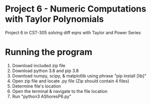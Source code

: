# Project 6 - Numeric Computations with Taylor Polynomials
Project 6 in CST-305 solving diff eqns with Taylor and Power Series

# Running the program
1. Download included zip file
2. Download python 3.8 and pip 3.8
3. Download numpy, scipy, & matplotlib using phrase "pip install [lib]" 
4. Open zip file and locate .py file (Zip should contain 4 files)
5. Determine file's location
6. Open the terminal & navigate to the file location
7. Run "python3 AShoresP6.py"
